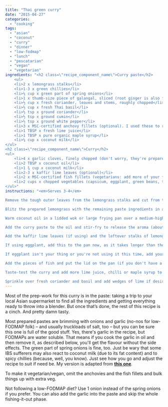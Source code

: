 ```yaml
---
title: "Thai green curry"
date: "2015-04-27"
categories: 
  - "cooking"
tags: 
  - "asian"
  - "coconut"
  - "curry"
  - "dinner"
  - "low-fodmap"
  - "lunch"
  - "pescatarian"
  - "vegan"
  - "vegetarian"
ingredients: "<h2 class=\"recipe_component_name\">Curry paste</h2>
    <ul>
 	<li>2 x lemongrass stalks</li>
 	<li>1-3 x green chillies</li>
 	<li>¼ cup x green part of spring onions</li>
 	<li>1 x thumb-size piece of galangal, sliced (root ginger is also fine)</li>
 	<li>½ cup x fresh coriander, leaves and stems, roughly chopped</li>
 	<li>½ cup x fresh Thai basil</li>
 	<li>½ tsp x ground coriander</li>
 	<li>½ tsp x ground cumin</li>
 	<li>½ tsp x ground white pepper</li>
 	<li>3 x MSC-certified anchovy fillets (optional). I used these to replace the shrimp paste and fish sauce called for in the original recipe</li>
 	<li>1 TBSP x fresh lime juice</li>
 	<li>1 TBSP x pure organic maple syrup</li>
 	<li>¼ cup x coconut milk</li>
</ul>
<h2 class=\"recipe_component_name\">Curry</h2>
<ul>
 	<li>4 x garlic cloves, finely chopped (don't worry, they're prepared in a low-FODMAP-friendly way)</li>
 	<li>2 TBSP x coconut oil</li>
 	<li>1 ¾ cup x coconut milk</li>
 	<li>2-3 x kaffir lime leaves (optional)</li>
 	<li>2 x MSC-certified fish fillets (vegetarians: add more of your favourite vegetables), chopped into pieces</li>
 	<li>2 cups x chopped vegetables (capsicum, eggplant, green beans, tomatoes, zucchini and/or bamboo shoots are best)</li>
</ul>"
instructions: "<em>Serves 3-4</em>

Remove the tough outer leaves from the lemongrass stalks and cut from the bulb. Thinly slice the lower half of the stalk (the upper half can be discarded or cut into long segments and added to the curry pot for extra flavour). Mince with a knife or mortar and pestle.

Blitz the prepared lemongrass with the remaining paste ingredients in a food processor until well-blended.

Warm coconut oil in a lidded wok or large frying pan over a medium-high heat. Add the garlic and cook until golden, then discard the garlic pieces. I find it easiest to pour the oil into a jar through a mini sieve and then return the oil to the pan.

Add the curry paste to the oil and stir-fry to release the aroma (about 1 minute). Pour in the 1 ¾ cup of coconut milk and stir to combine.

Add the kaffir lime leaves (if using) and the leftover stalks of lemongrass to the pan.

If using eggplant, add this to the pan now, as it takes longer than the other vegetables. Stir and bring to a boil. Reduce the heat to medium-low, cover, and gently simmer for 10-15 minutes (or until the eggplant has significantly softened, if using), stirring occasionally. Add the other vegetables and cook for a further 10 minutes or until they're tender.

If eggplant isn't your thing or you're not using it this time, add your vegetables to the pan after the lime leaves and lemongrass stalks. They'll take less time in total, 10 minutes or so. Cook until they're tender.

Add the pieces of fish and put the lid on the pan (if you don't have a lid, try a large plate or even a cooking tray). Cook for a few minutes until the fish is white the whole way through.

Taste-test the curry and add more lime juice, chilli or maple syrup to taste. Try a pinch of sea salt if it’s not quite salty enough.

Sprinkle over fresh coriander and basil and add wedges of lime if desired. Serve with rice or noodles."
---
```

Most of the prep-work for this curry is in the paste: taking a trip to your local Asian supermarket to find all the ingredients and getting everything ready to throw into a blender. But once that’s done, the rest of this recipe is a cinch. And pretty damn tasty.

Most prepared pastes are brimming with onions and garlic (no-nos for low-FODMAP folk) – and usually truckloads of salt, too – but you can be sure this one is full of the good stuff. Yes, there's garlic in the recipe, but FODMAPs are water soluble. That means if you cook the garlic in oil and then remove it, as described below, you'll get the flavour without the side effects. The green part of spring onions is fine, too. Just be wary that some IBS sufferers may also react to coconut milk (due to its fat content) and to spicy chillies (because, well, you know). Just see how you go and adjust the recipe to suit if need be. My version is adapted from **[this one](http://t.umblr.com/redirect?z=http%3A%2F%2Fthaifood.about.com%2Fod%2Fthairecipes%2Fss%2Fgreencurry_3.htm&t=MzBhNjlkOThlMjFhY2ExMzdkOTY1MmE0YzIyYzZlNjQwNDQ0ZjZhOSxZeHhJOEwyZQ%3D%3D&b=t%3AVOYglxJ9sBHW8BFVroDfxQ&p=http%3A%2F%2Fcookingwithnothing.com%2Fpost%2F28768411196%2Fthai-green-curry-low-fodmap&m=1)**.

To make it vegetarian/vegan, omit the anchovies and the fish fillets and bulk things up with extra veg.

Not following a low-FODMAP diet? Use 1 onion instead of the spring onions if you prefer. You can also add the garlic into the paste and skip the whole fishing-it-out phase.
